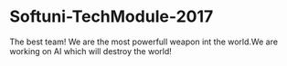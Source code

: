 # Softuni-TechModule-2017
The best team!
We are the most powerfull weapon int the world.We are working on AI which will destroy the world!

